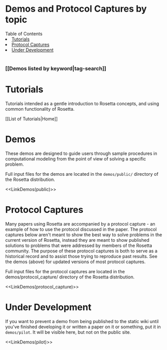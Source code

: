Demos and Protocol Captures by topic
=======================================

<!-- Manual TOC, as the auto one is too bulky -->
<p></p><div class="toc"><div class="toc-title">Table of Contents</div>
<li><a href="#tutorials">Tutorials</a></li>
<li><a href="#protocol-captures">Protocol Captures</a></li>
<!--- BEGIN_INTERNAL -->
<li><a href="#under-development">Under Development</a></li>
<!--- END_INTERNAL -->
</ul></ul></div>
<br/>

### [[Demos listed by keyword|tag-search]]

Tutorials
=========

Tutorials intended as a gentle introduction to Rosetta concepts, and using common functionality of Rosetta. 

[[List of Tutorials|Home]]

Demos
=====

These demos are designed to guide users through sample procedures in computational modeling from the point of view of solving a specific problem. 

Full input files for the demos are located in the `demos/public/` directory of the Rosetta distribution.

<<LinkDemos(public)>>

Protocol Captures
=================

Many papers using Rosetta are accompanied by a protocol capture - an example of how to use the protocol discussed in the paper. The protocol captures below aren't meant to show the best way to solve problems in the current version of Rosetta, instead they are meant to show published solutions to problems that were addressed by members of the Rosetta community. The purpose of these protocol captures is both to serve as a historical record and to assist those trying to reproduce past results. See the demos (above) for updated versions of most protocol captures.

Full input files for the protocol captures are located in the demos/protocol_capture/ directory of the Rosetta distribution.

<<LinkDemos(protocol_capture)>>

<!--- BEGIN_INTERNAL --->

Under Development
=================

If you want to prevent a demo from being published to the static wiki until you've finished developing it or written a paper on it or something, put it in `demos/pilot`.
It will be visible here, but not on the public site.

<<LinkDemos(pilot)>>

<!--- END_INTERNAL --->
